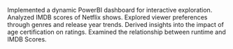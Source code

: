 Implemented a dynamic PowerBI dashboard for interactive exploration.
Analyzed IMDB scores of Netflix shows.
Explored viewer preferences through genres and release year trends.
Derived insights into the impact of age certification on ratings.
Examined the relationship between runtime and IMDB Scores.
